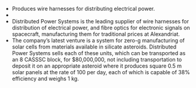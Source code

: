 - Produces wire harnesses for distributing electrical power.
-
- Distributed Power Systems is the leading supplier of wire harnesses for distribution of electrical power, and fibre optics for electronic signals on spacecraft, manufacturing them for traditional prices at Alexandriat.
- The company’s latest venture is a system for zero-g manufacturing of solar cells from materials available in silicate asteroids. Distributed Power Systems sells each of these units, which can be transported as an 8 CASSSC block, for $80,000,000, not including transportation to deposit it on an appropriate asteroid where it produces square 0.5 m solar panels at the rate of 100 per day, each of which is capable of 38% efficiency and weighs 1 kg.